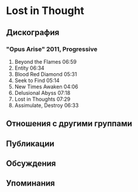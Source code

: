 # Lost in Thought



## Дискография

### "Opus Arise" 2011, Progressive

1.	 Beyond the Flames	06:59
2.	 Entity	06:34
3.	 Blood Red Diamond	05:31
4.	 Seek to Find	05:14
5.	 New Times Awaken	04:06
6.	 Delusional Abyss	07:18
7.	 Lost in Thoughts	07:29
8.	 Assimulate, Destroy	06:33


## Отношения с другими группами


## Публикации


## Обсуждения


## Упоминания

